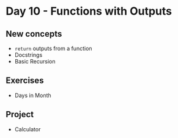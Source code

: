 # Day 10 - Functions with Outputs

## New concepts

- `return` outputs from a function
- Docstrings
- Basic Recursion

## Exercises

- Days in Month

## Project

- Calculator
